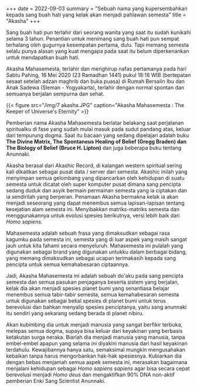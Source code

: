 +++
date = 2022-09-03
summary = "Sebuah nama yang kupersembahkan kepada sang buah hati yang kelak akan menjadi pahlawan semesta"
title = "Akasha"
+++

Sang buah hati pun terlahir dari seorang wanita yang saat itu sudah kunikahi selama 3 tahun. Penantian untuk menimang sang buah hati pun sempat terhalang oleh gugurnya kesempatan pertama, dulu. Tapi memang semesta selalu punya alasan yang kuat mengapa pada saat itu belum diperkenankan untuk mendapatkan buah hati.

Akasha Mahasemesta, terlahir dan menghirup nafas pertamanya pada hari Sabtu Pahing, 16 Mei 2020 (23 Ramadhan 1441) pukul 18:18 WIB (bertepatan sesaat setelah adzan maghrib dan buka puasa) di Rumah Bersalin Ibu dan Anak Sadewa (Sleman - Yogyakarta), terlahir dengan normal spontan dan semuanya berjalan sempurna dan sehat.

{{< figure src="/img/7 akasha.JPG" caption="Akasha Mahasemesta : The Keeper of Universe's Eternity" >}}

Pemberian nama Akasha Mahasemesta berlatar belakang saat perjalanan spiritualku di fase yang sudah mulai masuk pada sudut pandang atas, keluar dari tempurung dogma. Saat itu bacaan yang sedang dipelajari adalah buku **The Divine Matrix, The Spontaneus Healing of Belief (Gregg Braden) dan The Biology of Belief (Bruce H. Lipton)** dan juga beberapa buku tentang Anunnaki.

Akasha berasal dari Akashic Record, di kalangan western spiritual sering kali dikaitkan sebagai pusat data / server dari semesta. Akashic inilah yang menyimpan semua gelombang yang dipancarkan oleh kehidupan di suatu semesta untuk dicatat oleh super komputer pusat dimana sang pencipta sedang duduk dan asyik bermain permainan semesta yang ia ciptakan dan ia sendirilah yang berperan. Penamaan Akasha bermakna kelak ia akan menjadi seseorang yang dapat menembus semua lapisan-lapisan tentang kesejatian alam semesta ini. Menyibakkan matriks-matriks semesta dan menggunakannya untuk evolusi spesies berikutnya, versi lebih baik dari *Homo sapiens*.

Mahasemesta adalah sebuah frasa yang dimaksudkan sebagai rasa kagumku pada semesta ini, semesta yang di luar aspek yang masih sangat jauh untuk kita fahami secara menyeluruh. Mahasemesta ini pulalah yang digunakan sebagai brand yang digunakan untukku dalam berbagai bidang, yang memang dimaksudkan sebagai ucapan terimakasih kepada sang pencipta untuk semua kemahabesaran ciptaannya.

Jadi, Akasha Mahasemesta ini adalah sebuah do'aku pada sang pencipta semesta dan semua pasukan penjaganya beserta sistem yang berjalan, kelak dia akan menjadi spesies planet bumi yang senantiasa belajar menembus semua tabir-tabir semesta, semua kemahabesaran semesta untuk digunakan sebagai bekal spesies di planet bumi untuk terus berevolusi dan bahkan menyalip spesies penciptanya, yaitu sang anunnaki itu sendiri yang sekarang sedang berada di planet nibiru.

Akan kubimbing dia untuk menjadi manusia yang sangat berfikir terbuka, melepas semua dogma, supaya bisa keluar dari keyakinan yang berbasis ketakutan surga neraka. Biarlah dia menjadi manusia yang manusia, tanpa embel-embel apapun yang selama ini diyakini manusia dari hasil keyakinan terdahulu. Kewajibannya hanya satu, semaksimal mungkin mengusahakan kebaikan tanpa harus mengorbankan hak-hak spesiesnya. Kubiarkan dia dengan bebas menjamah semua aspek semesta ini, merasakan bagaimana menjalani kehidupan sebagai *Homo sapiens sapiens* agar bisa secara cepat berevolusi menjadi *Homo deus* dan mengaktifkan 90% DNA non-aktif pemberian Enki Sang Scientist Anunnaki.